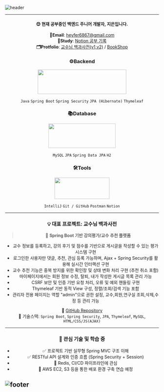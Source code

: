 
<!--## ![header](https://capsule-render.vercel.app/api?type=venom&color=auto&height=180&section=header&text=Backend-Jieun&fontSize=90)
-->
 ![header](https://capsule-render.vercel.app/api?type=venom&color=FA991C&customColorList=&height=180&section=header&text=Backend-Jieun&fontColor=032539&fontSize=90)
 *** 
<div align=center>
  
  #### 😊 현재 공부중인 백엔드 주니어 개발자, 지은입니다.

**📧Email**: heyfer6867@gmail.com     
**📝Study**: [Notion 공부 기록](https://unique-income-725.notion.site/662da645a54f4b7e8dc3f2ac05fdb8ab?source=copy_link)  
**🗂️Protfolio**: [교수님 백과사전(v1,v2)](https://github.com/Jajaknamu/Capstone.git) / [BookShop](https://github.com/Jajaknamu/bookshop.git)

### ⚙️Backend
 <img src="https://github.com/user-attachments/assets/b2cabda7-3213-44d0-a346-6bc2b50df55d" width="290" height="80"/>

`Java` `Spring Boot` `Spring Security` `JPA (Hibernate)` `Thymeleaf`

### 📚Database   
 <img src="https://github.com/user-attachments/assets/f765c92c-4911-4d31-a8f0-681024fd3e0c" width="220" height="80"/>

`MySQL` `JPA` `Spring Data JPA` `H2`


### 🛠️Tools
 <img src="https://github.com/user-attachments/assets/7bb4b297-4db2-48bb-a384-da769f357e4b" width="180" height="70"/>

`IntelliJ` `Git / GitHub` `Postman` `Notion`

---

### 💡 대표 프로젝트: 교수님 백과사전

> 🏫 **Spring Boot 기반 강의평가/교수 추천 플랫폼**

- 교수 정보를 등록하고, 강의 후기 및 점수를 기반으로 게시글을 작성할 수 있는 평가 시스템 구현
- 로그인한 사용자만 댓글, 추천, 관심 등록 가능하며, Ajax + Spring Security를 활용해 실시간 인터랙션 구현
- 교수 추천 기능은 중복 방지를 위한 확인창 및 상태 변화 처리 구현 (추천 취소 포함)
- 마이페이지에서는 회원 정보 수정, 탈퇴, 내가 작성한 게시글 목록 관리 가능
- CSRF 보안 및 인증 기반 요청 처리, 오류 및 예외 핸들링 구현
- Thymeleaf 기반 동적 View 구성, 정렬/조회/검색 기능 포함
- 관리자 전용 페이지는 역할 "admin"으로 권한 설정, 교수,회원,연구실 조회,삭제,수정 등 관리 가능

🔗 [GitHub Repository](https://github.com/Jajaknamu/Capstone)  
🧩 기술스택: `Spring Boot`, `Spring Security`, `JPA`, `Thymeleaf`, `MySQL`, `HTML/CSS/JS(AJAX)`

*** 

### 🧠 관심 기술 및 학습 중

- ✅ 프로젝트 기반 실무형 Spring MVC 구조 이해
- ✅ RESTful API 설계와 인증 흐름 (Spring Security + Session)
- 🚧 Redis, CI/CD 파이프라인에 관심
- 🚧 AWS EC2, S3 등을 통한 배포 환경 구축 연습 예정


</div>   

## ![footer](https://capsule-render.vercel.app/api?type=waving&color=FA991C&height=120&section=footer)

